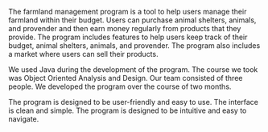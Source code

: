 The farmland management program is a tool to help users manage their farmland within their budget. Users can purchase animal shelters, animals, and provender and then earn money regularly from products that they provide. The program includes features to help users keep track of their budget, animal shelters, animals, and provender. The program also includes a market where users can sell their products. 

We used Java during the development of the program. The course we took was Object Oriented Analysis and Design. Our team consisted of three people. We developed the program over the course of two months. 

The program is designed to be user-friendly and easy to use. The interface is clean and simple. The program is designed to be intuitive and easy to navigate. 
